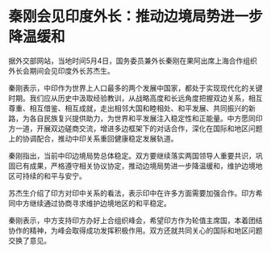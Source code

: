 # 秦刚会见印度外长：推动边境局势进一步降温缓和

据外交部网站，当地时间5月4日，国务委员兼外长秦刚在果阿出席上海合作组织外长会期间会见印度外长苏杰生。

秦刚表示，中印作为世界上人口最多的两个发展中国家，都处于实现现代化的关键时期。我们应从历史中汲取经验教训，从战略高度和长远角度把握双边关系，相互尊重、相互借鉴、相互成就，走出相邻大国和睦相处、和平发展、共同振兴的新路，为各自民族复兴提供助力，为世界和平发展注入稳定性和正能量。中方愿同印方一道，开展双边磋商交流，增进多边框架下的对话合作，深化在国际和地区问题上的协调配合，推动中印关系重回健康稳定发展轨道。

秦刚指出，当前中印边境局势总体稳定。双方要继续落实两国领导人重要共识，巩固已有成果，严格遵守相关协议协定，推动边境局势进一步降温缓和，维护边境地区可持续的和平与安宁。

苏杰生介绍了印方对印中关系的看法，表示印中在许多方面需要加强合作。印方希同中方继续通过协商寻求维护边境地区的和平稳定。

秦刚表示，中方支持印方办好上合组织峰会，希望印方作为轮值主席国，本着团结协作的精神，为峰会取得成功发挥积极作用。双方还就共同关心的国际和地区问题交换了意见。

